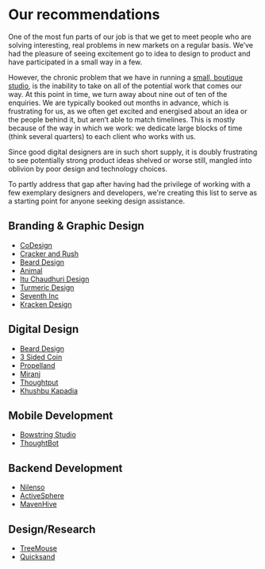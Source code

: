 # Our recommendations

One of the most fun parts of our job is that we get to meet people who are solving interesting, real problems in new markets on a regular basis. We’ve had the pleasure of seeing excitement go to idea to design to product and have participated in a small way in a few.

However, the chronic problem that we have in running a [small, boutique studio](https://obvious.in/), is the inability to take on all of the potential work that comes our way. At this point in time, we turn away about nine out of ten of the enquiries. We are typically booked out months in advance, which is frustrating for us, as we often get excited and energised about an idea or the people behind it, but aren’t able to match timelines. This is mostly because of the way in which we work: we dedicate large blocks of time \(think several quarters\) to each client who works with us.

Since good digital designers are in such short supply, it is doubly frustrating to see potentially strong product ideas shelved or worse still, mangled into oblivion by poor design and technology choices.

To partly address that gap after having had the privilege of working with a few exemplary designers and developers, we're creating this list to serve as a starting point for anyone seeking design assistance.

## Branding & Graphic Design

* [CoDesign](https://github.com/obvious/handbook/tree/3054d49bd9dc578e92a33ac98bb45519bd9741b2/7-Miscellaneous/www.codesign.in)
* [Cracker and Rush](https://www.crackerandrush.com/)
* [Beard Design](https://bearddesign.co/)
* [Animal](https://www.weareanimal.co/)
* [Itu Chaudhuri Design](https://github.com/obvious/handbook/tree/3054d49bd9dc578e92a33ac98bb45519bd9741b2/7-Miscellaneous/[http:/icdindia.com)
* [Turmeric Design](http://www.turmericdesign.com/)
* [Seventh Inc](http://www.seventhinc.com/)
* [Kracken Design](http://krackndesign.com/)

## Digital Design

* [Beard Design](https://bearddesign.co/)
* [3 Sided Coin](https://3sided.co.in)
* [Propelland](https://github.com/obvious/handbook/tree/3054d49bd9dc578e92a33ac98bb45519bd9741b2/7-Miscellaneous/propelland.com)
* [Miranj](https://miranj.in/)
* [Thoughtput](https://thoughtput.in/)
* [Khushbu Kapadia](https://www.khushbukapadia.com/)

## Mobile Development

* [Bowstring Studio](http://bowstringstudio.in/)
* [ThoughtBot](https://thoughtbot.com/)

## Backend Development

* [Nilenso](https://nilenso.com/)
* [ActiveSphere](https://www.activesphere.com/)
* [MavenHive](http://www.mavenhive.in/)

## Design/Research

* [TreeMouse](http://www.treemouse.in/)
* [Quicksand](http://quicksand.co.in/)

